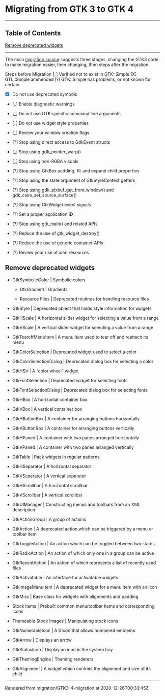 # Migrating from GTK 3 to GTK 4
>
----
## Table of Contents
[Remove deprecated widgets](#remove-deprecated-widgets)  

----
The main [migration source](https://developer.gnome.org/gtk4/unstable/gtk-migrating-3-to-4.html) suggests three stages, changing the GTK3 code to make migration easier, then changing, then steps after the migration.

Steps before Migration [_] Verified not to exist in GTK::Simple [X] GTL::Simple ammended [?] GTK::Simple has problems, or not known for certain

*  [X] Do not use deprecated symbols

*  [_] Enable diagnostic warnings

*  [_] Do not use GTK-specific command line arguments

*  [_] Do not use widget style properties

*  [_] Review your window creation flags

*  [?] Stop using direct access to GdkEvent structs

*  [_] Stop using gdk_pointer_warp()

*  [_] Stop using non-RGBA visuals

*  [?] Stop using GtkBox padding, fill and expand child properties

*  [?] Stop using the state argument of GtkStyleContext getters

*  [?] Stop using gdk_pixbuf_get_from_window() and gdk_cairo_set_source_surface()

*  [?] Stop using GtkWidget event signals

*  [?] Set a proper application ID

*  [?] Stop using gtk_main() and related APIs

*  [?] Reduce the use of gtk_widget_destroy()

*  [?] Reduce the use of generic container APIs

*  [?] Review your use of icon resources

## Remove deprecated widgets


*  GtkSymbolicColor | Symbolic colors

	*  GtkGradient | Gradients

	*  Resource Files | Deprecated routines for handling resource files

*  GtkStyle | Deprecated object that holds style information for widgets

*  GtkHScale | A horizontal slider widget for selecting a value from a range

*  GtkVScale | A vertical slider widget for selecting a value from a range

*  GtkTearoffMenuItem | A menu item used to tear off and reattach its menu

*  GtkColorSelection | Deprecated widget used to select a color

*  GtkColorSelectionDialog | Deprecated dialog box for selecting a color

*  GtkHSV | A “color wheel” widget

*  GtkFontSelection | Deprecated widget for selecting fonts

*  GtkFontSelectionDialog | Deprecated dialog box for selecting fonts

*  GtkHBox | A horizontal container box

*  GtkVBox | A vertical container box

*  GtkHButtonBox | A container for arranging buttons horizontally

*  GtkVButtonBox | A container for arranging buttons vertically

*  GtkHPaned | A container with two panes arranged horizontally

*  GtkVPaned | A container with two panes arranged vertically

*  GtkTable | Pack widgets in regular patterns

*  GtkHSeparator | A horizontal separator

*  GtkVSeparator | A vertical separator

*  GtkHScrollbar | A horizontal scrollbar

*  GtkVScrollbar | A vertical scrollbar

*  GtkUIManager | Constructing menus and toolbars from an XML description

*  GtkActionGroup | A group of actions

*  GtkAction | A deprecated action which can be triggered by a menu or toolbar item

*  GtkToggleAction | An action which can be toggled between two states

*  GtkRadioAction | An action of which only one in a group can be active

*  GtkRecentAction | An action of which represents a list of recently used files

*  GtkActivatable | An interface for activatable widgets

*  GtkImageMenuItem | A deprecated widget for a menu item with an icon

*  GtkMisc | Base class for widgets with alignments and padding

*  Stock Items | Prebuilt common menu/toolbar items and corresponding icons

*  Themeable Stock Images | Manipulating stock icons

*  GtkNumerableIcon | A GIcon that allows numbered emblems

*  GtkArrow | Displays an arrow

*  GtkStatusIcon | Display an icon in the system tray

*  GtkThemingEngine | Theming renderers

*  GtkAlignment | A widget which controls the alignment and size of its child






----
Rendered from migration/GTK3-4-migration at 2020-12-26T00:33:45Z